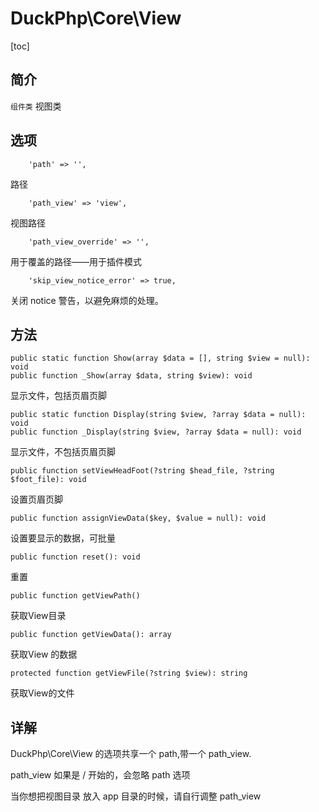 # DuckPhp\Core\View
[toc]

## 简介
`组件类` 视图类
## 选项

        'path' => '',
路径

        'path_view' => 'view',
视图路径

        'path_view_override' => '',
用于覆盖的路径——用于插件模式

        'skip_view_notice_error' => true,
关闭 notice 警告，以避免麻烦的处理。

## 方法

    public static function Show(array $data = [], string $view = null): void
    public function _Show(array $data, string $view): void
显示文件，包括页眉页脚

    public static function Display(string $view, ?array $data = null): void
    public function _Display(string $view, ?array $data = null): void
显示文件，不包括页眉页脚

    public function setViewHeadFoot(?string $head_file, ?string $foot_file): void
设置页眉页脚

    public function assignViewData($key, $value = null): void
设置要显示的数据，可批量

    public function reset(): void
重置

    public function getViewPath()
获取View目录

    public function getViewData(): array
获取View 的数据

    protected function getViewFile(?string $view): string
获取View的文件
## 详解

DuckPhp\Core\View 的选项共享一个 path,带一个 path_view.

path_view 如果是 / 开始的，会忽略 path 选项

当你想把视图目录 放入 app 目录的时候，请自行调整 path_view
